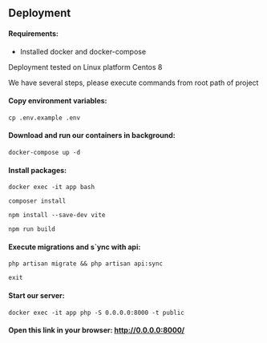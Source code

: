 ## Deployment

#### Requirements:
- Installed docker and docker-compose 

Deployment tested on Linux platform Centos 8

We have several steps, please execute commands from root path of project


#### Copy environment variables:
```cp .env.example .env```

#### Download and run our containers in background:

```docker-compose up -d```

#### Install packages:

```docker exec -it app bash```

```composer install```

```npm install --save-dev vite```

```npm run build```

#### Execute migrations and s`ync with api:

```php artisan migrate && php artisan api:sync```

```exit```

#### Start our server:

```docker exec -it app php -S 0.0.0.0:8000 -t public```

#### Open this link in your browser: http://0.0.0.0:8000/
